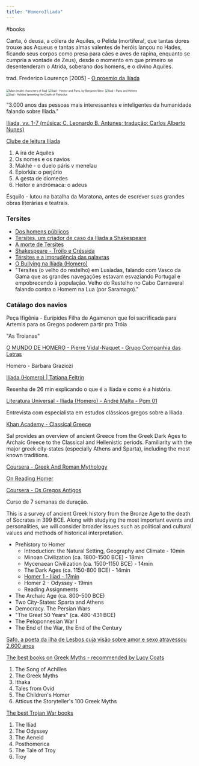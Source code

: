```yaml
---
title: "HomeroIliada"
---
```


#books

Canta, ó deusa, a cólera de Aquiles, o Pelida
  (mortífera!, que tantas dores trouxe aos Aqueus
  e tantas almas valentes de heróis lançou no Hades,
  ficando seus corpos como presa para cães e aves
  de rapina, enquanto se cumpria a vontade de Zeus),
  desde o momento em que primeiro se desentenderam
  o Atrida, soberano dos homens, e o divino Aquiles.

 
trad. Frederico Lourenço [2005] - [O proemio da Ilíada](http://formasfixas.blogspot.com/2020/03/o-proemio-da-iliada.html)

<img src="/images/iliada-characters.jpg" alt="Main (male) characters of Iliad" style="zoom:50%;" />

<img src="/images/Iliada-hector-paris-benjamin-west.jpg" alt="Iliad - Hector and Paris, by Benjamin West" style="zoom:50%;" />

<img src="/images/iliada-paris-and-helene.jpg" alt="Iliad - Paris and Helene" style="zoom:50%;" />

<img src="/images/Iliada-Achilles-Lamenting-the-Death-of-Patroclus.jpg" alt="Iliad - Achiles lamenting the Death of Patroclus" style="zoom:50%;" />



"3.000 anos das pessoas mais interessantes e inteligentes da humanidade falando sobre Ilíada."

[Ilíada, vv. 1-7 (música: C. Leonardo B. Antunes; tradução: Carlos Alberto Nunes)](https://youtu.be/1KDZtkSVSvc)

[Clube de leitura Ilíada](https://drive.google.com/drive/folders/17EIkqFv4sFasbxQeYxz2Pu18sljUVpGk?usp=sharing)

1. A ira de Aquiles
2. Os nomes e os navios
3. Makhé - o duelo páris v menelau
4. Epiorkía: o perjúrio
5. A gesta de diomedes
6. Heitor e andrômaca: o adeus



Ésquilo - lutou na batalha da Maratona, antes de escrever suas grandes obras literárias e teatrais.

### Tersites

- [Dos homens públicos](https://blogs.oglobo.globo.com/blog-do-moreno/post/dos-homens-publicos-170813.html)
- [Tersites, um criador de caso da Ilíada a Shakespeare](https://alexcastro.com.br/tersites-iliada-shakespeare/)
- [A morte de Tersites](https://rafaelbrunhara.medium.com/a-morte-de-tersites-e390e9346917)
- [Shakespeare - Tróilo e Créssida](https://shakespearebrasileiro.org/introducao-a-peca-troilo-e-cressida/)
- [Térsites e a imprudência das palavras](http://eventosmitologiagrega.blogspot.com/2011/06/tersites-e-imprudencia-das-palavras.html) 
- [O Bullying na Ilíada (Homero)](https://cursandohistoria.wordpress.com/2012/08/03/o-bullying-na-iliada/)
- "Tersites (o velho do restelho) em Lusíadas, falando com Vasco da Gama que as grandes navegações estavam esvaziando Portugal e empobrecendo à população. Velho do Restelho no Cabo Carnaveral falando contra o Homem na Lua (por Saramago)."

### Catálago dos navios


Peça Ifigênia - Eurípides
Filha de Agamenon que foi sacrificada para Artemis para os Gregos poderem partir pra Tróia

"As Troianas"

[O MUNDO DE HOMERO - Pierre Vidal-Naquet - Grupo Companhia das Letras](https://www.companhiadasletras.com.br/detalhe.php?codigo=11378)

Homero - Barbara Graziozi

[Ilíada (Homero) | Tatiana Feltrin](https://www.youtube.com/watch?v=s0ERA01legg)

Resenha de 26 min explicando o que é a Ilíada e como é a história.



[Literatura Universal - Ilíada (Homero) - André Malta - Pgm 01](https://www.youtube.com/watch?v=mRtUgA3_Mmo&t=0s)

Entrevista com especialista em estudos clássicos gregos sobre a Ilíada.



[Khan Academy - Classical Greece](https://www.khanacademy.org/humanities/world-history/ancient-medieval/classical-greece/v/overview-of-ancient-greece)

Sal provides an overview of ancient Greece from the Greek Dark Ages to Archaic Greece to the Classical and Hellenistic periods. Familiarity with the major greek city-states (especially Athens and Sparta), including the most known traditions.



[Coursera - Greek And Roman Mythology](https://www.coursera.org/learn/mythology)

[On Reading Homer](https://www.coursera.org/lecture/mythology/1-7-on-reading-homer-0xrPb)


[Coursera - Os Gregos Antigos](https://pt.coursera.org/learn/ancient-greeks)

Curso de 7 semanas de duração.

This is a survey of ancient Greek history from the Bronze Age to the death of Socrates in 399 BCE. Along with studying the most important events and personalities, we will consider broader issues such as political and cultural values and methods of historical interpretation.

- Prehistory to Homer
  - Introduction: the Natural Setting, Geography and Climate - 10min
  - Minoan Civilization (ca. 1800-1500 BCE) - 18min
  - Mycenaean Civilization (ca. 1500-1150 BCE) - 14min
  - The Dark Ages (ca. 1150-800 BCE) - 14min
  - [Homer 1 - Iliad - 17min](https://www.coursera.org/lecture/ancient-greeks/about-GUkPt)
  - Homer 2 - Odyssey - 19min
  - Reading Assignments
- The Archaic Age (ca. 800-500 BCE)
- Two City-States: Sparta and Athens
- Democracy. The Persian Wars
- "The Great 50 Years" (ca. 480-431 BCE)
- The Peloponnesian War I
- The End of the War, the End of the Century

[Safo, a poeta da ilha de Lesbos cuja visão sobre amor e sexo atravessou 2.600 anos](https://www.bbc.com/portuguese/geral-47955780)

[The best books on Greek Myths - recommended by Lucy Coats](https://fivebooks.com/best-books/greek-myths-lucy-coats/)

1. The Song of Achilles
2. The Greek Myths
3. Ithaka
4. Tales from Ovid
5. The Children's Homer
6. Atticus the Storyteller's 100 Greek Myths

[The best Trojan War books](https://fivebooks.com/best-books/the-trojan-war-stephen-fry/)

1. The Ilíad
2. The Odyssey
3. The Aeneid
4. Posthomerica
5. The Tale of Troy
6. Troy